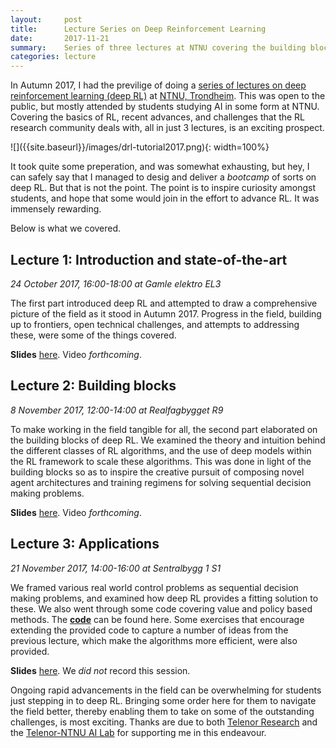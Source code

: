 ```yaml
---
layout:     post
title:      Lecture Series on Deep Reinforcement Learning
date:       2017-11-21
summary:    Series of three lectures at NTNU covering the building blocks, recent advances, challenges, and applications of deep reinforcement learning.
categories: lecture
---
```


In Autumn 2017, I had the previlige of doing a [series of lectures on deep reinforcement learning (deep RL)](https://www.ntnu.edu/web/ailab/dl_tutorial) at [NTNU, Trondheim](https://www.ntnu.edu/). This was open to the public, but mostly attended by students studying AI in some form at NTNU. Covering the basics of RL, recent advances, and challenges that the RL research community deals with, all in just 3 lectures, is an exciting prospect. 

<div class="img_container">
![]({{site.baseurl}}/images/drl-tutorial2017.png){: width=100%}<br>
</div>

It took quite some preperation, and was somewhat exhausting, but hey, I can safely say that I managed to desig and deliver a *bootcamp* of sorts on deep RL. But that is not the point. The point is to inspire curiosity amongst students, and hope that some would join in the effort to advance RL. It was immensely rewarding. 

Below is what we covered.


## Lecture 1: Introduction and state-of-the-art

*24 October 2017, 16:00-18:00 at Gamle elektro EL3*

The first part introduced deep RL and attempted to draw a comprehensive picture of the field as it stood in Autumn 2017. Progress in the field, building up to frontiers, open technical challenges, and attempts to addressing these, were some of the things covered.

**Slides** [here]({{site.baseurl}}/slides/notes-drl-lect1.pdf). Video *forthcoming*.

## Lecture 2: Building blocks

*8 November 2017, 12:00-14:00 at Realfagbygget R9*

To make working in the field tangible for all, the second part elaborated on the building blocks of deep RL. We examined the theory and intuition behind the different classes of RL algorithms, and the use of deep models within the RL framework to scale these algorithms. This was done in light of the building blocks so as to inspire the creative pursuit of composing novel agent architectures and training regimens for solving sequential decision making problems.

**Slides** [here]({{site.baseurl}}/slides/notes-drl-lect2.pdf). Video *forthcoming*.

## Lecture 3: Applications

*21 November 2017, 14:00-16:00 at Sentralbygg 1 S1*

We framed various real world control problems as sequential decision making problems, and examined how deep RL provides a fitting solution to these. We also went through some code covering value and policy based methods. The **[code](https://github.com/traai/drl-tutorial)** can be found here. Some exercises that encourage extending the provided code to capture a number of ideas from the previous lecture, which make the algorithms more efficient, were also provided.

**Slides** [here]({{site.baseurl}}/slides/notes-drl-lect3.pdf). We *did not* record this session.

Ongoing rapid advancements in the field can be overwhelming for students just stepping in to deep RL. Bringing some order here for them to navigate the field better, thereby enabling them to take on some of the outstanding challenges, is most exciting. Thanks are due to both [Telenor Research](https://www.telenor.com/innovation/research/) and the [Telenor-NTNU AI Lab](https://www.ntnu.edu/web/ailab/) for supporting me in this endeavour.